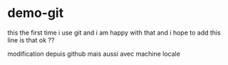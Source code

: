 # demo-git
this the first time i use git and  i am happy with that and i hope to add this line is that ok ??


modification depuis github
mais aussi avec machine locale  
